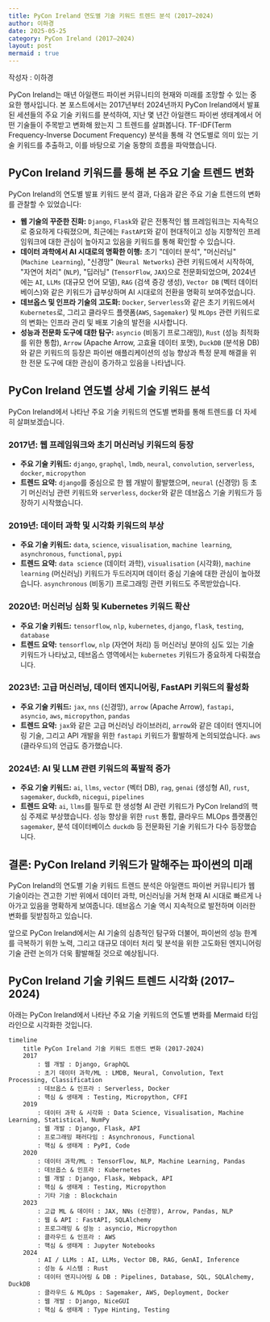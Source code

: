 ```yaml
---
title: PyCon Ireland 연도별 기술 키워드 트렌드 분석 (2017–2024)
author: 이하경
date: 2025-05-25
category: PyCon Ireland (2017–2024)
layout: post
mermaid : true
---
```


작성자 : 이하경

PyCon Ireland는 매년 아일랜드 파이썬 커뮤니티의 현재와 미래를 조망할 수 있는 중요한 행사입니다. 본 포스트에서는 2017년부터 2024년까지 PyCon Ireland에서 발표된 세션들의 주요 기술 키워드를 분석하여, 지난 몇 년간 아일랜드 파이썬 생태계에서 어떤 기술들이 주목받고 변화해 왔는지 그 트렌드를 살펴봅니다. TF-IDF(Term Frequency-Inverse Document Frequency) 분석을 통해 각 연도별로 의미 있는 기술 키워드를 추출하고, 이를 바탕으로 기술 동향의 흐름을 파악했습니다.

## PyCon Ireland 키워드를 통해 본 주요 기술 트렌드 변화

PyCon Ireland의 연도별 발표 키워드 분석 결과, 다음과 같은 주요 기술 트렌드의 변화를 관찰할 수 있었습니다:

*   **웹 기술의 꾸준한 진화:** `Django`, `Flask`와 같은 전통적인 웹 프레임워크는 지속적으로 중요하게 다뤄졌으며, 최근에는 `FastAPI`와 같이 현대적이고 성능 지향적인 프레임워크에 대한 관심이 높아지고 있음을 키워드를 통해 확인할 수 있습니다.
*   **데이터 과학에서 AI 시대로의 명확한 이행:** 초기 "데이터 분석", "머신러닝" (`Machine Learning`), "신경망" (`Neural Networks`) 관련 키워드에서 시작하여, "자연어 처리" (`NLP`), "딥러닝" (`TensorFlow`, `JAX`)으로 전문화되었으며, 2024년에는 `AI`, `LLMs` (대규모 언어 모델), `RAG` (검색 증강 생성), `Vector DB` (벡터 데이터베이스)와 같은 키워드가 급부상하며 AI 시대로의 전환을 명확히 보여주었습니다.
*   **데브옵스 및 인프라 기술의 고도화:** `Docker`, `Serverless`와 같은 초기 키워드에서 `Kubernetes`로, 그리고 클라우드 플랫폼(`AWS`, `Sagemaker`) 및 `MLOps` 관련 키워드로의 변화는 인프라 관리 및 배포 기술의 발전을 시사합니다.
*   **성능과 전문화 도구에 대한 탐구:** `asyncio` (비동기 프로그래밍), `Rust` (성능 최적화를 위한 통합), `Arrow` (Apache Arrow, 고효율 데이터 포맷), `DuckDB` (분석용 DB)와 같은 키워드의 등장은 파이썬 애플리케이션의 성능 향상과 특정 문제 해결을 위한 전문 도구에 대한 관심이 증가하고 있음을 나타냅니다.

## PyCon Ireland 연도별 상세 기술 키워드 분석

PyCon Ireland에서 나타난 주요 기술 키워드의 연도별 변화를 통해 트렌드를 더 자세히 살펴보겠습니다.

### 2017년: 웹 프레임워크와 초기 머신러닝 키워드의 등장

*   **주요 기술 키워드:** `django`, `graphql`, `lmdb`, `neural`, `convolution`, `serverless`, `docker`, `micropython`
*   **트렌드 요약:** `django`를 중심으로 한 웹 개발이 활발했으며, `neural` (신경망) 등 초기 머신러닝 관련 키워드와 `serverless`, `docker`와 같은 데브옵스 기술 키워드가 등장하기 시작했습니다.

### 2019년: 데이터 과학 및 시각화 키워드의 부상

*   **주요 기술 키워드:** `data`, `science`, `visualisation`, `machine learning`, `asynchronous`, `functional`, `pypi`
*   **트렌드 요약:** `data science` (데이터 과학), `visualisation` (시각화), `machine learning` (머신러닝) 키워드가 두드러지며 데이터 중심 기술에 대한 관심이 높아졌습니다. `asynchronous` (비동기) 프로그래밍 관련 키워드도 주목받았습니다.

### 2020년: 머신러닝 심화 및 Kubernetes 키워드 확산

*   **주요 기술 키워드:** `tensorflow`, `nlp`, `kubernetes`, `django`, `flask`, `testing`, `database`
*   **트렌드 요약:** `tensorflow`, `nlp` (자연어 처리) 등 머신러닝 분야의 심도 있는 기술 키워드가 나타났고, 데브옵스 영역에서는 `kubernetes` 키워드가 중요하게 다뤄졌습니다.

### 2023년: 고급 머신러닝, 데이터 엔지니어링, FastAPI 키워드의 활성화

*   **주요 기술 키워드:** `jax`, `nns` (신경망), `arrow` (Apache Arrow), `fastapi`, `asyncio`, `aws`, `micropython`, `pandas`
*   **트렌드 요약:** `jax`와 같은 고급 머신러닝 라이브러리, `arrow`와 같은 데이터 엔지니어링 기술, 그리고 API 개발을 위한 `fastapi` 키워드가 활발하게 논의되었습니다. `aws` (클라우드)의 언급도 증가했습니다.

### 2024년: AI 및 LLM 관련 키워드의 폭발적 증가

*   **주요 기술 키워드:** `ai`, `llms`, `vector` (벡터 DB), `rag`, `genai` (생성형 AI), `rust`, `sagemaker`, `duckdb`, `nicegui`, `pipelines`
*   **트렌드 요약:** `ai`, `llms`를 필두로 한 생성형 AI 관련 키워드가 PyCon Ireland의 핵심 주제로 부상했습니다. 성능 향상을 위한 `rust` 통합, 클라우드 MLOps 플랫폼인 `sagemaker`, 분석 데이터베이스 `duckdb` 등 전문화된 기술 키워드가 다수 등장했습니다.

## 결론: PyCon Ireland 키워드가 말해주는 파이썬의 미래

PyCon Ireland의 연도별 기술 키워드 트렌드 분석은 아일랜드 파이썬 커뮤니티가 웹 기술이라는 견고한 기반 위에서 데이터 과학, 머신러닝을 거쳐 현재 AI 시대로 빠르게 나아가고 있음을 명확하게 보여줍니다. 데브옵스 기술 역시 지속적으로 발전하며 이러한 변화를 뒷받침하고 있습니다.

앞으로 PyCon Ireland에서는 AI 기술의 심층적인 탐구와 더불어, 파이썬의 성능 한계를 극복하기 위한 노력, 그리고 대규모 데이터 처리 및 분석을 위한 고도화된 엔지니어링 기술 관련 논의가 더욱 활발해질 것으로 예상됩니다.


## PyCon Ireland 기술 키워드 트렌드 시각화 (2017–2024)

아래는 PyCon Ireland에서 나타난 주요 기술 키워드의 연도별 변화를 Mermaid 타임라인으로 시각화한 것입니다.

```mermaid
timeline
    title PyCon Ireland 기술 키워드 트렌드 변화 (2017-2024)
    2017
        : 웹 개발 : Django, GraphQL
        : 초기 데이터 과학/ML : LMDB, Neural, Convolution, Text Processing, Classification
        : 데브옵스 & 인프라 : Serverless, Docker
        : 핵심 & 생태계 : Testing, Micropython, CFFI
    2019
        : 데이터 과학 & 시각화 : Data Science, Visualisation, Machine Learning, Statistical, NumPy
        : 웹 개발 : Django, Flask, API
        : 프로그래밍 패러다임 : Asynchronous, Functional
        : 핵심 & 생태계 : PyPI, Code
    2020
        : 데이터 과학/ML : TensorFlow, NLP, Machine Learning, Pandas
        : 데브옵스 & 인프라 : Kubernetes
        : 웹 개발 : Django, Flask, Webpack, API
        : 핵심 & 생태계 : Testing, Micropython
        : 기타 기술 : Blockchain
    2023
        : 고급 ML & 데이터 : JAX, NNs (신경망), Arrow, Pandas, NLP
        : 웹 & API : FastAPI, SQLAlchemy
        : 프로그래밍 & 성능 : asyncio, Micropython
        : 클라우드 & 인프라 : AWS
        : 핵심 & 생태계 : Jupyter Notebooks
    2024
        : AI / LLMs : AI, LLMs, Vector DB, RAG, GenAI, Inference
        : 성능 & 시스템 : Rust
        : 데이터 엔지니어링 & DB : Pipelines, Database, SQL, SQLAlchemy, DuckDB
        : 클라우드 & MLOps : Sagemaker, AWS, Deployment, Docker
        : 웹 개발 : Django, NiceGUI
        : 핵심 & 생태계 : Type Hinting, Testing
